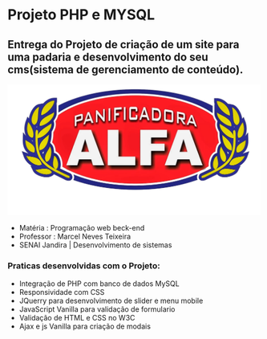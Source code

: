 # Projeto PHP e MYSQL
## Entrega do Projeto de criação de um site para uma padaria e desenvolvimento do seu cms(sistema de gerenciamento de conteúdo).

![Panificadora Alfa](./projetoPadoka/imgs/logo.png)

- Matéria : Programação web beck-end
- Professor : Marcel Neves Teixeira
- SENAI Jandira | Desenvolvimento de sistemas

### Praticas desenvolvidas com o Projeto:
- Integração de PHP com banco de dados MySQL
- Responsividade com CSS
- JQuerry para desenvolvimento de slider e menu mobile
- JavaScript Vanilla para validação de formulario
- Validação de HTML e CSS no W3C
- Ajax e js Vanilla para criação de modais


